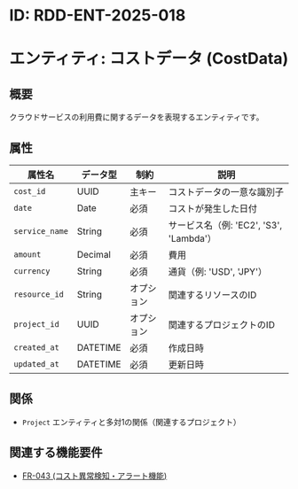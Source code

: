 # ID: RDD-ENT-2025-018

# エンティティ: コストデータ (CostData)

## 概要

クラウドサービスの利用費に関するデータを表現するエンティティです。

## 属性

| 属性名         | データ型 | 制約       | 説明                                    |
| -------------- | -------- | ---------- | --------------------------------------- |
| `cost_id`      | UUID     | 主キー     | コストデータの一意な識別子              |
| `date`         | Date     | 必須       | コストが発生した日付                    |
| `service_name` | String   | 必須       | サービス名（例: 'EC2', 'S3', 'Lambda'） |
| `amount`       | Decimal  | 必須       | 費用                                    |
| `currency`     | String   | 必須       | 通貨（例: 'USD', 'JPY'）                |
| `resource_id`  | String   | オプション | 関連するリソースのID                    |
| `project_id`   | UUID     | オプション | 関連するプロジェクトのID                |
| `created_at`   | DATETIME | 必須       | 作成日時                                |
| `updated_at`   | DATETIME | 必須       | 更新日時                                |

## 関係

- `Project` エンティティと多対1の関係（関連するプロジェクト）

## 関連する機能要件

- [FR-043 (コスト異常検知・アラート機能)](../../functional-requirements/fr-043-cost-anomaly-detection-alert-function.md)
